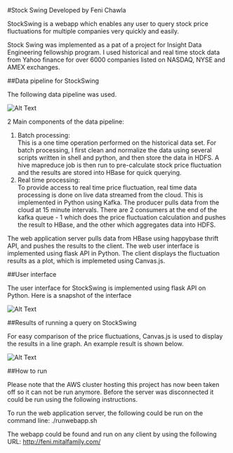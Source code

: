 #Stock Swing
Developed by Feni Chawla

StockSwing is a webapp which enables any user to query stock price fluctuations for multiple companies very quickly and easily. 

Stock Swing was implemented as a pat of a project for Insight Data Engineering fellowship program. I used historical and real time stock data from Yahoo finance for over 6000 companies listed on NASDAQ, NYSE and AMEX exchanges.  


##Data pipeline for StockSwing

The following data pipeline was used.



![Alt Text](https://github.com/fenichawla/InsightDataProject_StockSwing/blob/master/images/datapipeline.png "Data Pipeline for StockSwing")



  
  2 Main components of the data pipeline:
  1. Batch processing: <br>
  This is a one time operation performed on the historical data set. For batch processing, I first clean and normalize the data using several scripts written in shell and python, and then store the data in HDFS. A hive mapreduce job is then run to pre-calculate stock price fluctuation and the results are stored into HBase for quick querying.<br>
  2. Real time processing:<br>
  To provide access to real time price fluctuation, real time data processing is done on live data streamed from the cloud. This is implemented in Python using Kafka. The producer pulls data from the cloud at 15 minute intervals. There are 2 consumers at the end of the kafka queue - 1 which does the price fluctuation calculation and pushes the result to HBase, and the other which aggregates data into HDFS. 


The web application server pulls data from HBase using happybase thrift API, and pushes the results to the client. The web user interface is implemented using flask API in Python. The client displays the fluctuation results as a plot, which is implemeted using Canvas.js.


##User interface

The user interface for StockSwing is implemented using flask API on Python. Here is a snapshot of the interface


![Alt Text](https://github.com/fenichawla/InsightDataProject_StockSwing/blob/master/images/WebUI.png)



##Results of running a query on StockSwing

For easy comparison of the price fluctuations, Canvas.js is used to display the results in a line graph. An example result is shown below.


![Alt Text](https://github.com/fenichawla/InsightDataProject_StockSwing/blob/master/images/QueryResult.png)


##How to run

Please note that the AWS cluster hosting this project has now been taken off so it can not be run anymore. Before the server was disconnected it could be run using the following instructions.

To run the web application server, the following could be run on the command line:
./runwebapp.sh

The webapp could be found and run on any client by using the following URL: http://feni.mitalfamily.com/
